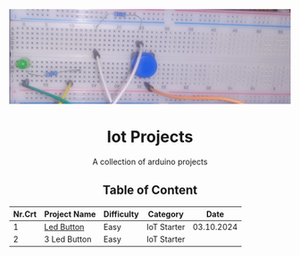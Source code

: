 <div align="center">
  <img width="1188" alt="banner" src="banner.jpg">
  <h1>Iot Projects</h1>
  <p>A collection of arduino projects</p>

## Table of Content

| Nr.Crt | Project Name                                                                    | Difficulty | Category    | Date       |
| ------ | ------------------------------------------------------------------------------- | ---------- | ----------- | ---------- |
| 1      | [Led Button](https://github.com/BaluIT-ist/IoT-Projects/tree/main/Led%20Button) | Easy       | IoT Starter | 03.10.2024 |
| 2      | 3 Led Button                                                                    | Easy       | IoT Starter |            |
